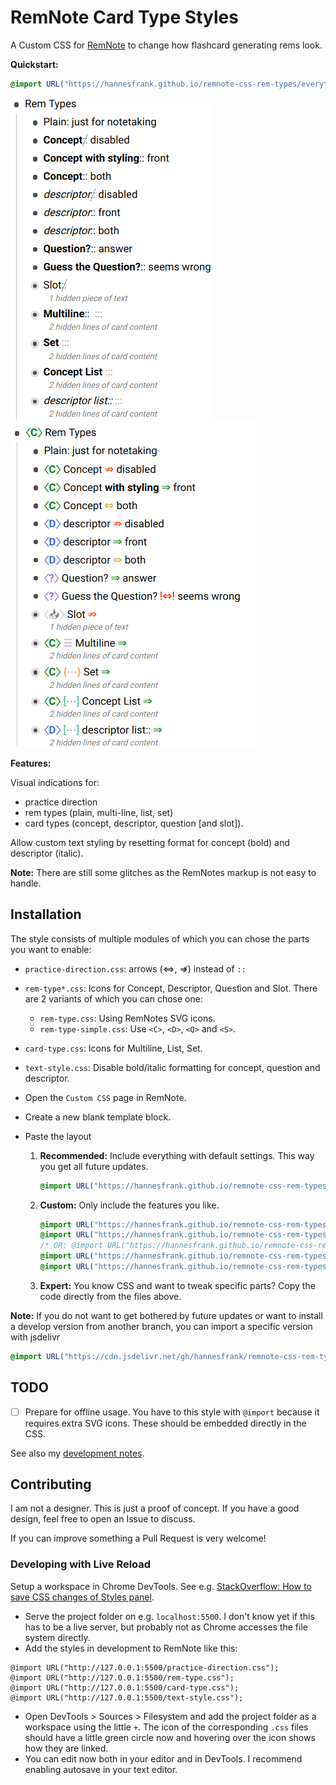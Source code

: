 # RemNote Card Type Styles

A Custom CSS for [RemNote](https://www.remnote.io/) to change how flashcard generating rems look.

**Quickstart:**

```css
@import URL("https://hannesfrank.github.io/remnote-css-rem-types/everything.css");
```

![default_style](./default_style.png) ![custom_style](./custom_style.png)

**Features:**

Visual indications for:

- practice direction
- rem types (plain, multi-line, list, set)
- card types (concept, descriptor, question [and slot]).

Allow custom text styling by resetting format for concept (bold) and descriptor (italic).

**Note:** There are still some glitches as the RemNotes markup is not easy to handle.

## Installation

The style consists of multiple modules of which you can chose the parts you want to enable:

- `practice-direction.css`: arrows (⇔, ⇏) instead of `::`
- `rem-type*.css`: Icons for Concept, Descriptor, Question and Slot. There are 2 variants of which you can chose one:
  - `rem-type.css`: Using RemNotes SVG icons.
  - `rem-type-simple.css`: Use `<C>`, `<D>`, `<Q>` and `<S>`.
- `card-type.css`: Icons for Multiline, List, Set.
- `text-style.css`: Disable bold/italic formatting for concept, question and descriptor.

- Open the `Custom CSS` page in RemNote.
- Create a new blank template block.
- Paste the layout
  1.  **Recommended:** Include everything with default settings. This way you get all future updates.
      ```css
      @import URL("https://hannesfrank.github.io/remnote-css-rem-types/everything.css");
      ```
  2.  **Custom:** Only include the features you like.
      ```css
      @import URL("https://hannesfrank.github.io/remnote-css-rem-types/practice-direction.css");
      @import URL("https://hannesfrank.github.io/remnote-css-rem-types/rem-type.css");
      /* OR: @import URL("https://hannesfrank.github.io/remnote-css-rem-types/rem-type-simple.css"); */
      @import URL("https://hannesfrank.github.io/remnote-css-rem-types/card-type.css");
      @import URL("https://hannesfrank.github.io/remnote-css-rem-types/text-style.css");
      ```
  3.  **Expert:** You know CSS and want to tweak specific parts? Copy the code directly from the files above.

**Note:** If you do not want to get bothered by future updates or want to install a develop version from another branch, you can import a specific version with jsdelivr

```css
@import URL("https://cdn.jsdelivr.net/gh/hannesfrank/remnote-css-rem-types@8fe69d0/card-types.css");
```

## TODO

- [ ] Prepare for offline usage. You have to this style with `@import` because it requires extra SVG
      icons. These should be embedded directly in the CSS.

See also my [development notes](./notes.md).

## Contributing

I am not a designer. This is just a proof of concept.
If you have a good design, feel free to open an Issue to discuss.

If you can improve something a Pull Request is very welcome!

### Developing with Live Reload

Setup a workspace in Chrome DevTools. See e.g. [StackOverflow: How to save CSS changes of Styles panel](https://stackoverflow.com/questions/6843495/how-to-save-css-changes-of-styles-panel-of-chrome-developer-tools).

- Serve the project folder on e.g. `localhost:5500`. I don't know yet if this has to be a live server, but probably not as Chrome accesses the file system directly.
- Add the styles in development to RemNote like this:

```
@import URL("http://127.0.0.1:5500/practice-direction.css");
@import URL("http://127.0.0.1:5500/rem-type.css");
@import URL("http://127.0.0.1:5500/card-type.css");
@import URL("http://127.0.0.1:5500/text-style.css");
```

- Open DevTools > Sources > Filesystem and add the project folder as a workspace using the little `+`. The icon of the corresponding `.css` files should have a little green circle now and hovering over the icon shows how they are linked.
- You can edit now both in your editor and in DevTools. I recommend enabling autosave in your text editor.

